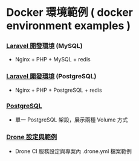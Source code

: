 # Docker 環境範例 ( docker environment examples )

### [Laravel 開發環境](./nginx_php_mysql) (MySQL)
- Nginx + PHP + MySQL + redis

### [Laravel 開發環境](./nginx_php_postgresql) (PostgreSQL)
- Nginx + PHP + PostgreSQL + redis

### [PostgreSQL](./postgreSQL)
- 單一 PostgreSQL 架設，展示兩種 Volume 方式

### [Drone 設定與範例](./drone)
- Drone CI 服務設定與專案內 .drone.yml 檔案範例